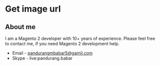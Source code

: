 #  Get image url

## About me ##
I am a Magento 2 developer with 10+ years of experience. Please feel free to contact me, if you need Magento 2 development help.

* Email - pandurangmbabar5@gamil.com
* Skype - live:pandurang.babar
